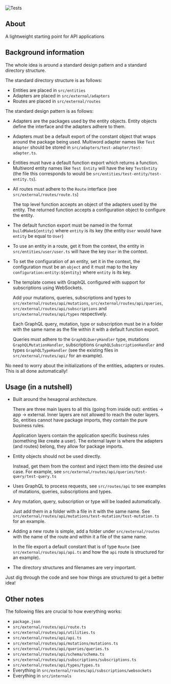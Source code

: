 ![Tests](https://github.com/nmathew98/serve/actions/workflows/main.yml/badge.svg)

## About

A lightweight starting point for API applications

## Background information

The whole idea is around a standard design pattern and a standard directory structure.

The standard directory structure is as follows:

- Entities are placed in `src/entities`
- Adapters are placed in `src/external/adapters`
- Routes are placed in `src/external/routes`

The standard design pattern is as follows:

- Adapters are the packages used by the entity objects.
  Entity objects define the interface and the adapters adhere to them.

- Adapters must be a default export of the constant object that wraps around the package being used.
  Multiword adapter names like `Test Adapter` should be stored in `src/adapters/test-adapter/test-adapter.ts`.

- Entities must have a default function export which returns a function.
  Multiword entity names like `Test Entity` will have the key `TestEntity` (the file this corresponds to would be `src/entities/test-entity/test-entity.ts`).

- All routes must adhere to the `Route` interface (see `src/external/routes/route.ts`)

  The top level function accepts an object of the adapters used by the entity. The returned function accepts a configuration object to configure the entity.

- The default function export must be named in the format `buildMake${entity}` where `entity` is its key (the entity `User` would have `entity` be equal to `User`)

- To use an entity in a route, get it from the context, the entity in `src/entities/user/user.ts` will have the key `User` in the context.

- To set the configuration of an entity, set it in the context, the configuration must be an `object` and it must map to the key `configuration:entity:${entity}` where `entity` is its key.

- The template comes with GraphQL configured with support for subscriptions using WebSockets.

  Add your mutations, queries, subscriptions and types to `src/external/routes/api/mutations`, `src/external/routes/api/queries`, `src/external/routes/api/subscriptions` and `src/external/routes/api/types` respectively.

  Each GraphQL query, mutation, type or subscription must be in a folder with the same name as the file within it with a default function export.

  Queries must adhere to the `GraphQLQueryHandler` type, mutations `GraphQLMutationHandler`, subscriptions `GraphQLSubscriptionHandler` and types `GraphQLTypeHandler` (see the existing files in `src/external/routes/api/` for an example).

No need to worry about the initializations of the entities, adapters or routes. This is all done automatically!

## Usage (in a nutshell)

- Built around the hexagonal architecture.

  There are three main layers to all this (going from inside out): entities -> app -> external. Inner layers are not allowed to reach the outer layers.
  So, entities cannot have package imports, they contain the pure business rules.

  Application layers contain the application specific business rules (something like create a user). The external layer is where the adapters (and routes) belong, they allow for package imports.

- Entity objects should not be used directly.

  Instead, get them from the context and inject them into the desired use case. For example, see `src/external/routes/api/queries/test-query/test-query.ts`

- Uses GraphQL to process requests, see `src/routes/api` to see examples of mutations, queries, subscriptions and types.

- Any mutation, query, subscription or type will be loaded automatically.

  Just add them in a folder with a file in it with the same name. See `src/external/routes/api/mutations/test-mutation/test-mutation.ts` for an example.

- Adding a new route is simple, add a folder under `src/external/routes` with the name of the route and within it a file of the same name.

  In the file export a default constant that is of type `Route` (see `src/external/routes/api/api.ts` and how the `api` route is structured for an example).

- The directory structures and filenames are very important.

Just dig through the code and see how things are structured to get a better idea!

## Other notes

The following files are crucial to how everything works:

- `package.json`
- `src/external/routes/api/route.ts`
- `src/external/routes/api/utilities.ts`
- `src/external/routes/api/api.ts`
- `src/external/routes/api/mutations/mutations.ts`
- `src/external/routes/api/queries/queries.ts`
- `src/external/routes/api/schema/schema.ts`
- `src/external/routes/api/subscriptions/subscriptions.ts`
- `src/external/routes/api/types/types.ts`
- Everything in `src/external/routes/api/subscriptions/websockets`
- Everything in `src/internals`
